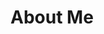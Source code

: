 <!DOCTYPE html>
<html>
<head>
    <!-- Latest compiled and minified CSS -->
    <link rel="stylesheet" href="https://maxcdn.bootstrapcdn.com/bootsrap/3.3.6/css/bootstrap.min.css" integrity="sha384-1q8mTJOASx8i1Au+a5WDVnPi2lkfwwEA8hDDdjZlpLeghxjVMEfgjWPGmkzs7" crossorigin="anonymous">
</head>
<body>
<div class="container">
  <div class="row">
    <div class="col-sm-8">
        <div class="page-header">
            <h1>About Me</h1>
     
</div>
</body>
</html>